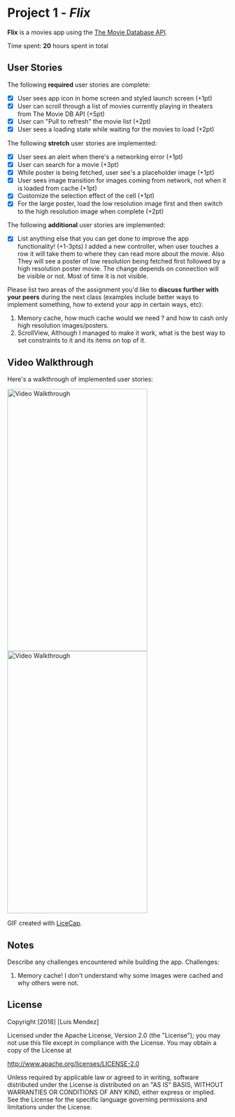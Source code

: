 # Project 1 - *Flix*

**Flix** is a movies app using the [The Movie Database API](http://docs.themoviedb.apiary.io/#).

Time spent: **20** hours spent in total

## User Stories

The following **required** user stories are complete:

- [x] User sees app icon in home screen and styled launch screen (+1pt)
- [x] User can scroll through a list of movies currently playing in theaters from The Movie DB API (+5pt)
- [x] User can "Pull to refresh" the movie list (+2pt)
- [x] User sees a loading state while waiting for the movies to load (+2pt)

The following **stretch** user stories are implemented:

- [x] User sees an alert when there's a networking error (+1pt)
- [x] User can search for a movie (+3pt)
- [x] While poster is being fetched, user see's a placeholder image (+1pt)
- [x] User sees image transition for images coming from network, not when it is loaded from cache (+1pt)
- [x] Customize the selection effect of the cell (+1pt)
- [x] For the large poster, load the low resolution image first and then switch to the high resolution image when complete (+2pt)

The following **additional** user stories are implemented:

- [x] List anything else that you can get done to improve the app functionality! (+1-3pts)
I added a new controller, when user touches a row it will take them to where they can read more about the movie. Also They will see a poster of low resolution being fetched first followed by a high resolution poster movie. The change depends on connection will be visible or not. Most of time it is not visible. 

Please list two areas of the assignment you'd like to **discuss further with your peers** during the next class (examples include better ways to implement something, how to extend your app in certain ways, etc):

1. Memory cache, how much cache would we need ? and how to cash only high resolution images/posters.
2. ScrollView, Although I managed to make it work, what is the best way to set constraints to it and its items on top of it. 

## Video Walkthrough

Here's a walkthrough of implemented user stories:

<div style="display: inline-block;">
<img float="left" width="320" height="600" src='https://user-images.githubusercontent.com/16315708/45395016-fcf5f480-b601-11e8-98e2-611a118bf087.gif' title='Video Walkthrough' width='' alt='Video Walkthrough' />
<img float="right" width="320" height="600" src='https://user-images.githubusercontent.com/16315708/45395336-ab4e6980-b603-11e8-9f2e-1c3cdf10e5cf.gif' title='Video Walkthrough' width='' alt='Video Walkthrough' />
<div/>

GIF created with [LiceCap](http://www.cockos.com/licecap/).

## Notes

Describe any challenges encountered while building the app.
Challenges:
1) Memory cache! I don't understand why some images were cached and why others were not.

## License

Copyright [2018] [Luis Mendez]

Licensed under the Apache License, Version 2.0 (the "License");
you may not use this file except in compliance with the License.
You may obtain a copy of the License at

http://www.apache.org/licenses/LICENSE-2.0

Unless required by applicable law or agreed to in writing, software
distributed under the License is distributed on an "AS IS" BASIS,
WITHOUT WARRANTIES OR CONDITIONS OF ANY KIND, either express or implied.
See the License for the specific language governing permissions and
limitations under the License.
